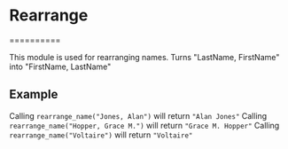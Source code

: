 # Rearrange

==========

This module is used for rearranging names.
Turns "LastName, FirstName" into "FirstName, LastName"

## Example

Calling `rearrange_name("Jones, Alan")` will return `"Alan Jones"`
Calling `rearrange_name("Hopper, Grace M.")` will return `"Grace M. Hopper"`
Calling `rearrange_name("Voltaire")` will return `"Voltaire"`
